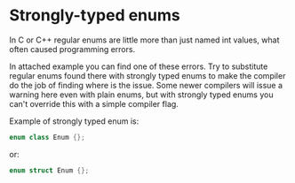 Strongly-typed enums
====================

In C or C++ regular enums are little more than just named int values, what often caused programming errors.

In attached example you can find one of these errors. Try to substitute regular enums found there with strongly typed enums to make the compiler do the job of finding where is the issue. Some newer compilers will issue a warning here even with plain enums, but with strongly typed enums you can't override this with a simple compiler flag.

Example of strongly typed enum is:

```cpp
enum class Enum {};
```

or:

```cpp
enum struct Enum {};
```
